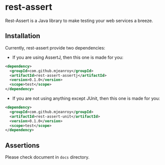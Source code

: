 # rest-assert

Rest-Assert is a Java library to make testing your web services a breeze.

## Installation

Currently, rest-assert provide two dependencies:

- If you are using AssertJ, then this one is made for you:

```xml
<dependency>
  <groupId>com.github.mjeanroy</groupId>
  <artifactId>rest-assert-assertj</artifactId>
  <version>0.1.0</version>
  <scope>test</scope>
</dependency>
```

- If you are not using anything except JUnit, then this one is made for you:

```xml
<dependency>
  <groupId>com.github.mjeanroy</groupId>
  <artifactId>rest-assert-unit</artifactId>
  <version>0.1.0</version>
  <scope>test</scope>
</dependency>
```

## Assertions

Please check document in `docs` directory.
